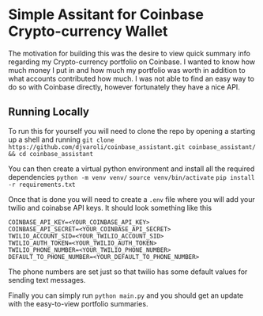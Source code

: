 # Simple Assitant for Coinbase Crypto-currency Wallet

The motivation for building this was the desire to view quick summary info regarding my Crypto-currency portfolio on Coinbase. I wanted to know how much money I put in and how much my portfolio was worth in addition to what accounts contributed how much. I was not able to find an easy way to do so with Coinbase directly, however fortunately they have a nice API.

## Running Locally

To run this for yourself you will need to clone the repo by opening a starting up a shell and running
`git clone https://github.com/djvaroli/coinbase_assistant.git coinbase_assistant/ && cd coinbase_assistant`

You can then create a virtual python environment and install all the required dependencies
`python -m venv venv/`
`source venv/bin/activate`
`pip install -r requirements.txt`

Once that is done you will need to create a `.env` file where you will add your twilio and coinabse API keys. It should look something like this
```
COINBASE_API_KEY=<YOUR_COINBASE_API_KEY>
COINBASE_API_SECRET=<YOUR_COINBASE_API_SECRET>
TWILIO_ACCOUNT_SID=<YOUR_TWILIO_ACCOUNT_SID>
TWILIO_AUTH_TOKEN=<YOUR_TWILIO_AUTH_TOKEN>
TWILIO_PHONE_NUMBER=<YOUR_TWILIO_PHONE_NUMBER>
DEFAULT_TO_PHONE_NUMBER=<YOUR_DEFAULT_TO_PHONE_NUMBER> 
```

The phone numbers are set just so that twilio has some default values for sending text messages.

Finally you can simply run `python main.py` and you should get an update with the easy-to-view portfolio summaries.


